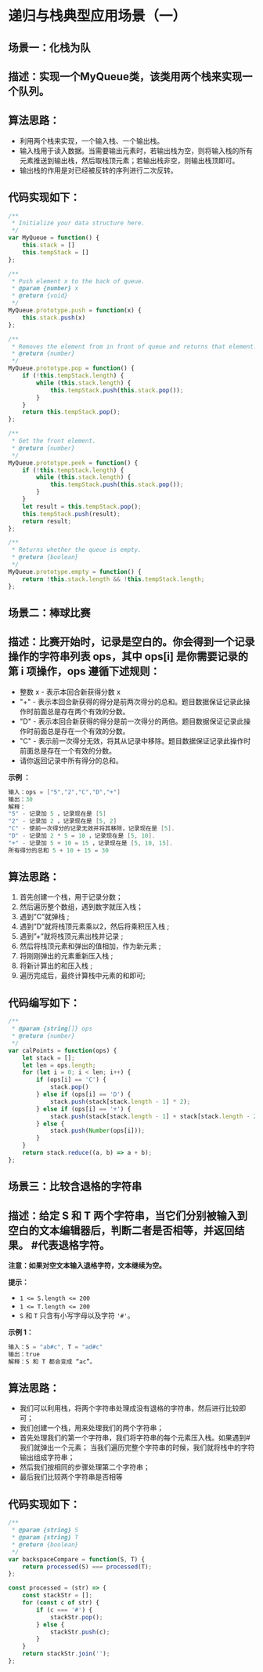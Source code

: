 # 递归与栈典型应用场景（一） 

## 场景一：化栈为队    

## 描述：实现一个MyQueue类，该类用两个栈来实现一个队列。 

## 算法思路：

- 利⽤两个栈来实现，⼀个输⼊栈、⼀个输出栈。
- 输⼊栈⽤于读⼊数据。当需要输出元素时，若输出栈为空，则将输⼊栈的所有元素推送到输出栈，然后取栈顶元素；若输出栈⾮空，则输出栈顶即可。
- 输出栈的作⽤是对已经被反转的序列进⾏⼆次反转。

## 代码实现如下：

```javascript
/**
 * Initialize your data structure here.
 */
var MyQueue = function() {
    this.stack = []
    this.tempStack = []
};

/**
 * Push element x to the back of queue. 
 * @param {number} x
 * @return {void}
 */
MyQueue.prototype.push = function(x) {
    this.stack.push(x)
};

/**
 * Removes the element from in front of queue and returns that element.
 * @return {number}
 */
MyQueue.prototype.pop = function() {
    if (!this.tempStack.length) {
        while (this.stack.length) {
            this.tempStack.push(this.stack.pop());
        }
    }
    return this.tempStack.pop();
};

/**
 * Get the front element.
 * @return {number}
 */
MyQueue.prototype.peek = function() {
    if (!this.tempStack.length) {
        while (this.stack.length) {
            this.tempStack.push(this.stack.pop());
        }
    }
    let result = this.tempStack.pop();
    this.tempStack.push(result);
    return result;
};

/**
 * Returns whether the queue is empty.
 * @return {boolean}
 */
MyQueue.prototype.empty = function() {
    return !this.stack.length && !this.tempStack.length;
};
```

## 场景二：棒球比赛        

## 描述：比赛开始时，记录是空白的。你会得到一个记录操作的字符串列表 ops，其中 ops[i] 是你需要记录的第 i 项操作，ops 遵循下述规则：

- 整数 x - 表示本回合新获得分数 x
- "+" - 表示本回合新获得的得分是前两次得分的总和。题目数据保证记录此操作时前面总是存在两个有效的分数。
- "D" - 表示本回合新获得的得分是前一次得分的两倍。题目数据保证记录此操作时前面总是存在一个有效的分数。
- "C" - 表示前一次得分无效，将其从记录中移除。题目数据保证记录此操作时前面总是存在一个有效的分数。
- 请你返回记录中所有得分的总和。

**示例 ：**

```java
输入：ops = ["5","2","C","D","+"]
输出：30
解释：
"5" - 记录加 5 ，记录现在是 [5]
"2" - 记录加 2 ，记录现在是 [5, 2]
"C" - 使前一次得分的记录无效并将其移除，记录现在是 [5].
"D" - 记录加 2 * 5 = 10 ，记录现在是 [5, 10].
"+" - 记录加 5 + 10 = 15 ，记录现在是 [5, 10, 15].
所有得分的总和 5 + 10 + 15 = 30
```

## 算法思路：

1. 首先创建一个栈，用于记录分数； 
2. 然后遍历整个数组，遇到数字就压入栈；
3. 遇到”C”就弹栈 ;
4. 遇到”D”就将栈顶元素乘以2，然后将乘积压入栈 ;
5. 遇到”+”就将栈顶元素出栈并记录 ;
6. 然后将栈顶元素和弹出的值相加，作为新元素 ;
7. 将刚刚弹出的元素重新压入栈 ;
8. 将新计算出的和压入栈 ;
9. 遍历完成后，最终计算栈中元素的和即可;

## 代码编写如下：

```javascript
/**
 * @param {string[]} ops
 * @return {number}
 */
var calPoints = function(ops) {
    let stack = [];
    let len = ops.length;
    for (let i = 0; i < len; i++) {
        if (ops[i] == 'C') {
            stack.pop()
        } else if (ops[i] == 'D') {
            stack.push(stack[stack.length - 1] * 2);
        } else if (ops[i] == '+') {
            stack.push(stack[stack.length - 1] + stack[stack.length - 2]);
        } else {
            stack.push(Number(ops[i]));
        }
    }
    return stack.reduce((a, b) => a + b);
};
```

## 场景三：比较含退格的字符串      

## 描述：给定 S 和 T 两个字符串，当它们分别被输入到空白的文本编辑器后，判断二者是否相等，并返回结果。 #代表退格字符。

**注意：如果对空文本输入退格字符，文本继续为空。**

**提示：**

- `1 <= S.length <= 200`
- `1 <= T.length <= 200`
- `S` 和 `T` 只含有小写字母以及字符 `'#'`。

**示例 1：**

```javascript
输入：S = "ab#c", T = "ad#c"
输出：true
解释：S 和 T 都会变成 “ac”。
```

## 算法思路：

- 我们可以利用栈，将两个字符串处理成没有退格的字符串，然后进行比较即可；
- 我们创建一个栈，用来处理我们的两个字符串；
- 首先处理我们的第一个字符串，我们将字符串的每个元素压入栈。如果遇到#我们就弹出一个元素； 当我们遍历完整个字符串的时候，我们就将栈中的字符输出组成字符串；
- 然后我们按相同的步骤处理第二个字符串；
- 最后我们比较两个字符串是否相等    

## 代码实现如下：

```javascript
/**
 * @param {string} S
 * @param {string} T
 * @return {boolean}
 */
var backspaceCompare = function(S, T) {
    return processed(S) === processed(T);
};

const processed = (str) => {
    const stackStr = [];
    for (const c of str) {
        if (c === '#') {
            stackStr.pop();
        } else {
            stackStr.push(c);
        }
    }
    return stackStr.join('');
};
```

